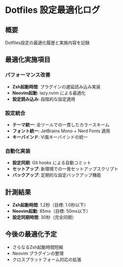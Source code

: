 # Dotfiles 設定最適化ログ

## 概要

Dotfiles設定の最適化履歴と実施内容を記録

## 最適化実施項目

### パフォーマンス改善

- **Zsh起動時間**: プラグインの遅延読み込み実装
- **Neovim起動**: lazy.nvim による最適化
- **設定読み込み**: 段階的な設定適用

### 設定統合

- **テーマ統一**: 全ツールでの一貫したカラースキーム
- **フォント統一**: JetBrains Mono + Nerd Fonts 適用
- **キーバインド**: Vi風キーバインドの統一

### 自動化実装

- **設定同期**: Git hooks による自動コミット
- **セットアップ**: 新環境での一発セットアップスクリプト
- **バックアップ**: 定期的な設定バックアップ機能

## 計測結果

- **Zsh起動時間**: 1.2秒（目標: 1.0秒以下）
- **Neovim起動**: 85ms（目標: 50ms以下）
- **設定同期時間**: 30秒（完全同期）

## 今後の最適化予定

- さらなるZsh起動時間短縮
- Neovim プラグインの整理
- クロスプラットフォーム対応の拡張